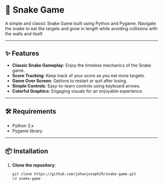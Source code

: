 # 🐍 Snake Game

A simple and classic Snake Game built using Python and Pygame. Navigate the snake to eat the targets and grow in length while avoiding collisions with the walls and itself.

---

## ✨ Features

- **Classic Snake Gameplay**: Enjoy the timeless mechanics of the Snake game.
- **Score Tracking**: Keep track of your score as you eat more targets.
- **Game Over Screen**: Options to restart or quit after losing.
- **Simple Controls**: Easy-to-learn controls using keyboard arrows.
- **Colorful Graphics**: Engaging visuals for an enjoyable experience.

---

## 🛠️ Requirements

- Python 3.x
- Pygame library

---

## 📦 Installation

1. **Clone the repository**:
   ```bash
   git clone https://github.com/johanjoseph29/snake-game.git
   cd snake-game

  

